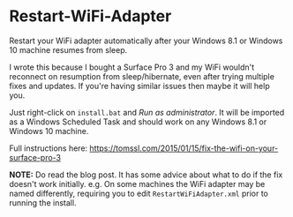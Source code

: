 # Restart-WiFi-Adapter
Restart your WiFi adapter automatically after your Windows 8.1 or Windows 10 machine resumes from sleep.

I wrote this because I bought a Surface Pro 3 and my WiFi wouldn't reconnect on resumption from sleep/hibernate, even after trying multiple fixes and updates. If you're having similar issues then maybe it will help you.

Just right-click on `install.bat` and *Run as administrator*. It will be imported as a Windows Scheduled Task and should work on any Windows 8.1 or Windows 10 machine.

Full instructions here: https://tomssl.com/2015/01/15/fix-the-wifi-on-your-surface-pro-3

**NOTE:** Do read the blog post. It has some advice about what to do if the fix doesn't work initially. e.g. On some machines the WiFi adapter may be named differently, requiring you to edit `RestartWiFiAdapter.xml` prior to running the install.
